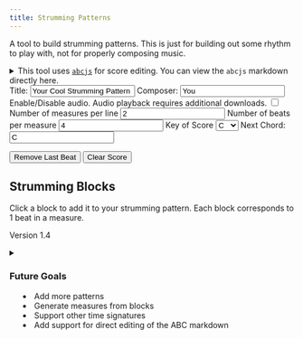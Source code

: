 ```yaml
---
title: Strumming Patterns
---
```


A tool to build strumming patterns. This is just for building out some rhythm to play with, not for
properly composing music.


<details>
  <summary>This tool uses <a href="https://paulrosen.github.io/abcjs/"><code>abcjs</code></a> for score editing. You can view
  the <code>abcjs</code> markdown directly here.</summary>
  <textarea name="pattern-editor" id="pattern-editor" rows=10 readonly></textarea>
</details>


<div id="paper"></div>
<div id="audio"></div>
<form>
  <label for="Title">Title:</label>
  <input type="text" value="Your Cool Strumming Pattern" id="title" onChange="update()">
  <label for="Composer">Composer:</label>
  <input type="text" value="You" id="composer" onChange="update()">
  <label for="Enable Audio">Enable/Disable audio. Audio playback requires additional downloads.</label>
  <input type="checkbox" id="audioEnabled" onClick="update()">
  <label for="Measures per line">Number of measures per line</label>
  <input type="number" id="measuresPerLine" onChange="updateMeasureView()" min="1" value="2">
  <label for="Beats per measure">Number of beats per measure</label>
  <input type="number" id="beatsPerMeasure" onChange="updateMeasureView()" min="1" value="4">
  <label for="key">Key of Score</label>
  <select name="key" id="key" onchange="update()">
    <option value="Ab">A♭</option>
    <option value="A">A</option>
    <option value="A#">A♯</option>
    <option value="Bb">B♭</option>
    <option value="B">B</option>
    <option value="C" selected="selected">C</option>
    <option value="C#">C♯</option>
    <option value="Db">D♭</option>
    <option value="D">D</option>
    <option value="D#">D♯</option>
    <option value="Eb">E♭</option>
    <option value="E">E</option>
    <option value="F">F</option>
    <option value="F#">F♯</option>
    <option value="Gb">G♭</option>
    <option value="G">G</option>
    <option value="G#">G♯</option>
  </select>
  <label for="next chord">Next Chord:</label>
  <input type="text" id="nextChord" value="C">
</form>

<button onClick="removeLastBeat()">Remove Last Beat</button>
<button onClick="clearScore()">Clear Score</button>

## Strumming Blocks

Click a block to add it to your strumming pattern. Each block corresponds to 1 beat in a measure.

<div id="blocks"></div>

Version 1.4
<details>
  <summary><h3>Future Goals</h3>
  <ul>
    <li>Add more patterns</li>
    <li>Generate measures from blocks</li>
    <li>Support other time signatures</li>
    <li>Add support for direct editing of the ABC markdown</li>
  </ul>
  </summary>
  <h3>Changelog</h3>
  <h4>1.4</h4>
  Added chord support.
  Added title and composer editing.
  Added remove last beat button.
  <h4>1.3</h4>
  Added support for changing number of beats per measure.
  <h4>1.2</h4>
  Added basic tie support.
  <h4>1.1</h4>
  Added note highlighting while playing audio.
  <h4>1.0</h4>
  <p>Initial version, basic 4/4 support.</p>
</details>

<link rel="stylesheet" href="/css/2020-10-01-strumming-patterns.css"/>
<link rel="stylesheet" href="/css/abcjs-audio.css"/>
<script src="/scripts/abcjs_basic_5.11.0-min.js"/>
<script src="/scripts/2020-10-01-strumming-patterns.js"/>
